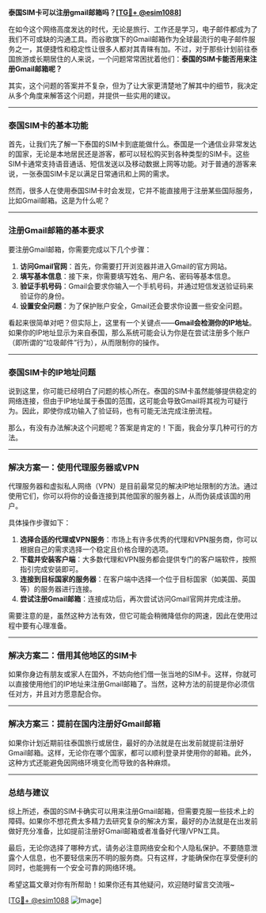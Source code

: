 **泰国SIM卡可以注册gmail邮箱吗？[[TG💪+ @esim1088](https://t.me/s/esim1088)]**

在如今这个网络高度发达的时代，无论是旅行、工作还是学习，电子邮件都成为了我们不可或缺的沟通工具。而谷歌旗下的Gmail邮箱作为全球最流行的电子邮件服务之一，其便捷性和稳定性让很多人都对其青睐有加。不过，对于那些计划前往泰国旅游或长期居住的人来说，一个问题常常困扰着他们：**泰国的SIM卡能否用来注册Gmail邮箱呢？**

其实，这个问题的答案并不复杂，但为了让大家更清楚地了解其中的细节，我决定从多个角度来解答这个问题，并提供一些实用的建议。

---

### **泰国SIM卡的基本功能**

首先，让我们先了解一下泰国的SIM卡到底能做什么。泰国是一个通信业非常发达的国家，无论是本地居民还是游客，都可以轻松购买到各种类型的SIM卡。这些SIM卡通常支持语音通话、短信发送以及移动数据上网等功能。对于普通的游客来说，一张泰国SIM卡足以满足日常通讯和上网的需求。

然而，很多人在使用泰国SIM卡时会发现，它并不能直接用于注册某些国际服务，比如Gmail邮箱。这是为什么呢？

---

### **注册Gmail邮箱的基本要求**

要注册Gmail邮箱，你需要完成以下几个步骤：

1. **访问Gmail官网**：首先，你需要打开浏览器并进入Gmail的官方网站。
2. **填写基本信息**：接下来，你需要填写姓名、用户名、密码等基本信息。
3. **验证手机号码**：Gmail会要求你输入一个手机号码，并通过短信发送验证码来验证你的身份。
4. **设置安全问题**：为了保护账户安全，Gmail还会要求你设置一些安全问题。

看起来很简单对吧？但实际上，这里有一个关键点——**Gmail会检测你的IP地址**。如果你的IP地址显示为来自泰国，那么系统可能会认为你是在尝试注册多个账户（即所谓的“垃圾邮件”行为），从而限制你的操作。

---

### **泰国SIM卡的IP地址问题**

说到这里，你可能已经明白了问题的核心所在。泰国的SIM卡虽然能够提供稳定的网络连接，但由于IP地址属于泰国的范围，这可能会导致Gmail将其视为可疑行为。因此，即使你成功输入了验证码，也有可能无法完成注册流程。

那么，有没有办法解决这个问题呢？答案是肯定的！下面，我会分享几种可行的方法。

---

### **解决方案一：使用代理服务器或VPN**

代理服务器和虚拟私人网络（VPN）是目前最常见的解决IP地址限制的方法。通过使用它们，你可以将你的设备连接到其他国家的服务器上，从而伪装成该国的用户。

具体操作步骤如下：

1. **选择合适的代理或VPN服务**：市场上有许多优秀的代理和VPN服务商，你可以根据自己的需求选择一个稳定且价格合理的选项。
2. **下载并安装客户端**：大多数代理和VPN服务都会提供专门的客户端软件，按照指引完成安装即可。
3. **连接到目标国家的服务器**：在客户端中选择一个位于目标国家（如美国、英国等）的服务器进行连接。
4. **尝试注册Gmail邮箱**：连接成功后，再次尝试访问Gmail官网并完成注册。

需要注意的是，虽然这种方法有效，但它可能会稍微降低你的网速，因此在使用过程中要有心理准备。

---

### **解决方案二：借用其他地区的SIM卡**

如果你身边有朋友或家人在国外，不妨向他们借一张当地的SIM卡。这样，你就可以直接使用他们的IP地址来注册Gmail邮箱了。当然，这种方法的前提是你必须信任对方，并且对方愿意配合你。

---

### **解决方案三：提前在国内注册好Gmail邮箱**

如果你计划近期前往泰国旅行或居住，最好的办法就是在出发前就提前注册好Gmail邮箱。这样，无论你在哪个国家，都可以顺利登录并使用你的邮箱。此外，这种方式还能避免因网络环境变化而导致的各种麻烦。

---

### **总结与建议**

综上所述，泰国的SIM卡确实可以用来注册Gmail邮箱，但需要克服一些技术上的障碍。如果你不想花费太多精力去研究复杂的解决方案，最好的办法就是在出发前做好充分准备，比如提前注册好Gmail邮箱或者准备好代理/VPN工具。

最后，无论你选择了哪种方式，请务必注意网络安全和个人隐私保护。不要随意泄露个人信息，也不要轻信来历不明的服务商。只有这样，才能确保你在享受便利的同时，也能拥有一个安全可靠的网络环境。

希望这篇文章对你有所帮助！如果你还有其他疑问，欢迎随时留言交流哦~ 

[[TG💪+ @esim1088](https://t.me/s/esim1088) ![Image](https://i.postimg.cc/4NQfJmqS/Snipaste-2025-05-13-00-14-12.png)]